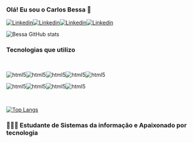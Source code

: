 ### Olá! Eu sou o Carlos Bessa 👋

[![Linkedin](https://img.shields.io/badge/LinkedIn-0077B5?style=for-the-badge&logo=linkedin&logoColor=white)](https://www.linkedin.com/in/carlos-bessa-084364197/)[![Linkedin](
https://img.shields.io/badge/Instagram-E4405F?style=for-the-badge&logo=instagram&logoColor=white)](https://www.instagram.com/krlosbessa/?next=%2F)[![Linkedin](
			https://img.shields.io/badge/Facebook-1877F2?style=for-the-badge&logo=facebook&logoColor=white)](https://www.facebook.com/profile.php?id=100009758926664)[![Linkedin](	https://img.shields.io/badge/Gmail-D14836?style=for-the-badge&logo=gmail&logoColor=white)](https://www.carlosbesssa@gmail.com)

![Bessa GitHub stats](https://github-readme-stats.vercel.app/api?username=Bessa1&show_icons=true&theme=radical)


### Tecnologias que utilizo 
<div style="display: inline_block"><br/>

<img align="center" alt="html5" src="https://img.shields.io/badge/HTML-239120?style=for-the-badge&logo=html5&logoColor=white"><img align="center" alt="html5" src="https://img.shields.io/badge/CSS-239120?&style=for-the-badge&logo=css3&logoColor=white"><img align="center" alt="html5" src="https://img.shields.io/badge/C%23-239120?style=for-the-badge&logo=c-sharp&logoColor=white"><img align="center" alt="html5" src="https://img.shields.io/badge/Node.js-43853D?style=for-the-badge&logo=node.js&logoColor=white"><img align="center" alt="html5" src="https://img.shields.io/badge/MySQL-00000F?style=for-the-badge&logo=mysql&logoColor=white">
<br/>
  
<img align="center" alt="html5" src="https://img.shields.io/badge/Python-14354C?style=for-the-badge&logo=python&logoColor=white"><img align="center" alt="html5" src="https://img.shields.io/badge/React-20232A?style=for-the-badge&logo=react&logoColor=61DAFB"><img align="center" alt="html5" src="https://img.shields.io/badge/Bootstrap-563D7C?style=for-the-badge&logo=bootstrap&logoColor=white"><img align="center" alt="html5" src="https://img.shields.io/badge/JavaScript-F7DF1E?style=for-the-badge&logo=javascript&logoColor=black">
  </div> <br/>
  
[![Top Langs](https://github-readme-stats.vercel.app/api/top-langs/?username=Bessa1&hide_progress=true)](https://github.com/anuraghazra/github-readme-stats)
  
  ### 🧑🏻‍🎓 Estudante de Sistemas da informação e Apaixonado por tecnologia 
